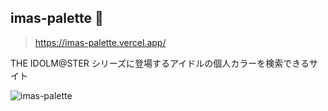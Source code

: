 ## imas-palette 🎨

> https://imas-palette.vercel.app/

THE IDOLM@STER シリーズに登場するアイドルの個人カラーを検索できるサイト

![imas-palette](https://user-images.githubusercontent.com/44780846/126250843-ac910812-ba53-42ba-982a-30582c38709b.gif)
